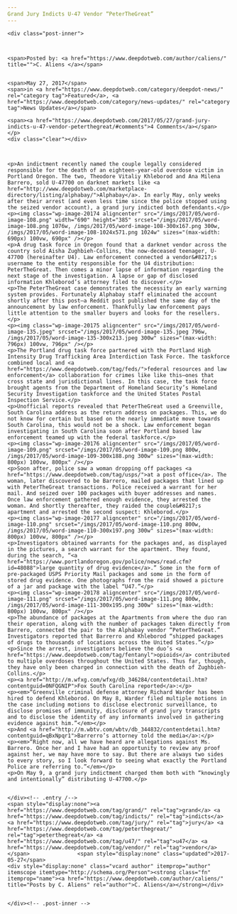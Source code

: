 ```yaml
---
Grand Jury Indicts U-47 Vendor “PeterTheGreat”
---
```

<article class="post-listing post-20169 post type-post status-publish format-standard has-post-thumbnail hentry  tag-grand tag-indicts tag-jury tag-peterthegreat tag-u47 tag-vendor">
    
    <div class="post-inner">
    
    
        
    <span>Posted by: <a href="https://www.deepdotweb.com/author/caliens/" title="">C. Aliens </a></span>
    
    
    <span>May 27, 2017</span>
    <span>in <a href="https://www.deepdotweb.com/category/deepdot-news/" rel="category tag">Featured</a>, <a href="https://www.deepdotweb.com/category/news-updates/" rel="category tag">News Updates</a></span>
    
    <span><a href="https://www.deepdotweb.com/2017/05/27/grand-jury-indicts-u-47-vendor-peterthegreat/#comments">4 Comments</a></span>
    </p>
    <div class="clear"></div>
    
    
    
    <p>An indictment recently named the couple legally considered responsible for the death of an eighteen-year-old overdose victim in Portland Oregon. The two, Theodore Vitaliy Khleborod and Ana Milena Barrero, sold U-47700 on darknet markets like <a href="http://www.deepdotweb.com/marketplace-directory/listing/alphabay/">Alphabay</a>. In early May, only weeks after their arrest (and even less time since the police stopped using the seized vendor account), a grand jury indicted both defendants.</p>
    <p><img class="wp-image-20174 aligncenter" src="/imgs/2017/05/word-image-108.png" width="690" height="385" srcset="/imgs/2017/05/word-image-108.png 1076w, /imgs/2017/05/word-image-108-300x167.png 300w, /imgs/2017/05/word-image-108-1024x571.png 1024w" sizes="(max-width: 690px) 100vw, 690px" /></p>
    <p>A drug task force in Oregon found that a darknet vendor across the country sold Aisha Zughbieh-Collins, the now-deceased teenager, U-47700 (hereinafter U4). Law enforcement connected a vendor&#8217;s username to the entity responsible for the U4 distribution: PeterTheGreat. Then comes a minor lapse of information regarding the next stage of the investigation. A lapse or gap of disclosed information Khleborod’s attorney filed to discover.</p>
    <p>The PeterTheGreat case demonstrates the necessity an early warning system provides. Fortunately Alphabay staff eliminated the account shortly after this post—a Reddit post published the same day of the announcement by law enforcement. Thankfully law enforcement pays little attention to the smaller buyers and looks for the resellers.</p>
    <p><img class="wp-image-20175 aligncenter" src="/imgs/2017/05/word-image-135.jpeg" srcset="/imgs/2017/05/word-image-135.jpeg 796w, /imgs/2017/05/word-image-135-300x213.jpeg 300w" sizes="(max-width: 796px) 100vw, 796px" /></p>
    <p>The Portland drug task force partnered with the Portland High Intensity Drug Trafficking Area Interdiction Task Force. The taskforce combined local and <a href="https://www.deepdotweb.com/tag/feds/">federal resources and law enforcement</a> collaboration for crimes like like this—ones that cross state and jurisdictional lines. In this case, the task force brought agents from the Department of Homeland Security’s Homeland Security Investigation taskforce and the United States Postal Inspection Service.</p>
    <p>Unofficial reports revealed that PeterTheGreat used a Greenville, South Carolina address as the return address on packages. This, we do not know for certain but based on the nearly immediate move towards South Carolina, this would not be a shock. Law enforcement began investigating in South Carolina soon after Portland based law enforcement teamed up with the federal taskforce.</p>
    <p><img class="wp-image-20176 aligncenter" src="/imgs/2017/05/word-image-109.png" srcset="/imgs/2017/05/word-image-109.png 800w, /imgs/2017/05/word-image-109-300x188.png 300w" sizes="(max-width: 800px) 100vw, 800px" /></p>
    <p>Soon after, police saw a woman dropping off packages <a href="https://www.deepdotweb.com/tag/usps/">at a post office</a>. The woman, later discovered to be Barrero, mailed packages that lined up with PeterTheGreat transactions. Police received a warrant for her mail. And seized over 100 packages with buyer addresses and names. Once law enforcement gathered enough evidence, they arrested the woman. And shortly thereafter, they raided the couple&#8217;s apartment and arrested the second suspect: Khleborod.</p>
    <p><img class="wp-image-20177 aligncenter" src="/imgs/2017/05/word-image-110.png" srcset="/imgs/2017/05/word-image-110.png 800w, /imgs/2017/05/word-image-110-300x197.png 300w" sizes="(max-width: 800px) 100vw, 800px" /></p>
    <p>Investigators obtained warrants for the packages and, as displayed in the pictures, a search warrant for the apartment. They found, during the search, “<a href="https://www.portlandoregon.gov/police/news/read.cfm?id=48088">large quantity of drug evidence</a>.” Some in the form of pre-packaged USPS Priority Mail packages and some in the form of stored drug evidence. One photographs from the raid showed a picture of a jar and package with the label “U47.”</p>
    <p><img class="wp-image-20178 aligncenter" src="/imgs/2017/05/word-image-111.png" srcset="/imgs/2017/05/word-image-111.png 800w, /imgs/2017/05/word-image-111-300x195.png 300w" sizes="(max-width: 800px) 100vw, 800px" /></p>
    <p>The abundance of packages at the Apartments from where the duo ran their operation, along with the number of packages taken directly from Barrero, connected the pair to the Alphabay vendor “PeterTheGreat.” Investigators reported that Barrerro and Khleborod “shipped packages of drugs to thousands of locations across the United States.”</p>
    <p>Since the arrest, investigators believe the duo’s <a href="https://www.deepdotweb.com/tag/fentanyl">opioids</a> contributed to multiple overdoses throughout the United States. Thus far, though, they have only been charged in connection with the death of Zughbieh-Collins.</p>
    <p><a href="http://m.wfxg.com/wfxg/db_346284/contentdetail.htm?contentguid=0NFQGNIP">Fox South Carolina reported</a>:</p>
    <p><em>“Greenville criminal defense attorney Richard Warder has been hired to defend Khleborod. On May 8, Warder filed multiple motions in the case including motions to disclose electronic surveillance, to disclose promises of immunity, disclosure of grand jury transcripts and to disclose the identity of any informants involved in gathering evidence against him.”</em></p>
    <p>And <a href="http://m.wbtv.com/wbtv/db_344832/contentdetail.htm?contentguid=qBxNpqr1">Barrerro’s attorney told the media</a>:</p>
    <p><em>“Right now, all we have heard are allegations against Ms. Barrero. Once her and I have had an opportunity to review any proof against her, we may have more to say. But there are always two sides to every story, so I look forward to seeing what exactly the Portland Police are referring to.”</em></p>
    <p>On May 9, a grand jury indictment charged them both with “knowingly and intentionally” distributing U-47700.</p>
    
    
    </div><!-- .entry /-->
    <span style="display:none"><a href="https://www.deepdotweb.com/tag/grand/" rel="tag">grand</a> <a href="https://www.deepdotweb.com/tag/indicts/" rel="tag">indicts</a> <a href="https://www.deepdotweb.com/tag/jury/" rel="tag">jury</a> <a href="https://www.deepdotweb.com/tag/peterthegreat/" rel="tag">peterthegreat</a> <a href="https://www.deepdotweb.com/tag/u47/" rel="tag">u47</a> <a href="https://www.deepdotweb.com/tag/vendor/" rel="tag">vendor</a></span>				<span style="display:none" class="updated">2017-05-27</span>
    <div style="display:none" class="vcard author" itemprop="author" itemscope itemtype="http://schema.org/Person"><strong class="fn" itemprop="name"><a href="https://www.deepdotweb.com/author/caliens/" title="Posts by C. Aliens" rel="author">C. Aliens</a></strong></div>
    
    
    </div><!-- .post-inner -->
</article><!-- .post-listing -->

